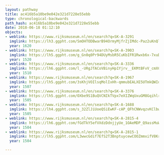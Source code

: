 ```yaml
---
layout: pathway
title: ac416b5a10be9e042e321d7228e55ebb
type: chronological-backwards
path_hash: ac416b5a10be9e042e321d7228e55ebb
date: 2018-06-18 01:12:10
objects:
- weblink: https://www.rijksmuseum.nl/en/search?q=SK-A-3291
  imglink: https://lh3.ggpht.com/SmOHTODBwarB94OrmyMjfrZjIMdc-Paz2uKnQlKGZnnaUrNB0vLTIN8oM9YMR4rrgyJ5R0tSEn1CG9fEAaQLIE7Euy0=s200
  year: 1620
- weblink: https://www.rijksmuseum.nl/en/search?q=SK-A-3903
  imglink: https://lh5.ggpht.com/g_Gn0q0Pr94DUyMsbR5CuKbIFR1Rwxb6x-7xuDeBAER67fJ_Oz5WsCKYwlHTAL0iEjVbG4RMq23wvwtRz0Coo7X_CYQ=s200
  year: 1520
- weblink: https://www.rijksmuseum.nl/en/search?q=SK-A-3336
  imglink: https://lh6.ggpht.com/l_-URgJTACoVBinyHp1Yjrv__EKMtBFvV_cmXCydKFls5lqo2It8I65VGNq7Nii8G0qF1OGs-mBsPGH7nhVZvKEYmQA=s200
  year: 1510
- weblink: https://www.rijksmuseum.nl/en/search?q=SK-A-1967
  imglink: https://lh5.ggpht.com/3sKhjVOIlsqMolIxHh-qmmubEALXE5UTmkQWId_XnqcquUQnVISOrTcWiTlI7jpj7T8RH-rw8Ne_Ut99NQ9rxVLvMuc=s200
  year: 1507
- weblink: https://www.rijksmuseum.nl/en/search?q=SK-A-3376
  imglink: https://lh5.ggpht.com/OXbe9S1BuQVCNIkTVpx7eXIZWqUxuGM8GqihlrxN7oomeuV0ohuvWfmgxNbMmUvLN06bR3fKdhdnJrZKKZyFftVLNg8=s200
  year: 1505
- weblink: https://www.rijksmuseum.nl/en/search?q=SK-A-1688
  imglink: https://lh4.ggpht.com/s_32ZlJiUoeQSiEwKF-cAP_QFhCNWvqzvKClbwpC6A_r-ziJvJumqG_8OPrdts4RPkOEwvZNSwV-jbcMM8GkYXdftJPy=s200
  year: 1505
- weblink: https://www.rijksmuseum.nl/en/search?q=SK-A-2815-4
  imglink: https://lh6.ggpht.com/fGdTkY5efVXdzDdnjjyUe_1OAeMDP_Q9assMuW4ILNwo72mCXEQh7RydgyEGDleGYam70H6sHQP47wNPBaBtAtWNVpo=s200
  year: 1504
- weblink: https://www.rijksmuseum.nl/en/search?q=SK-A-2815-1
  imglink: https://lh5.ggpht.com/L3wwcGdif7EfS2T3BnptuycewCOOZmmxifV8Kr3QOo2T1IScRZgZ1vThJvw0b3aFRX7dQ6MklrWRwLvFZ6JIcyOsTiud=s200
  year: 1504

---
```

